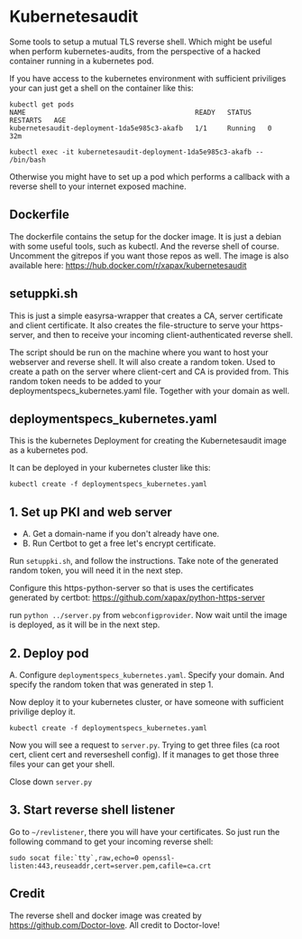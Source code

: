 # Kubernetesaudit
Some tools to setup a mutual TLS reverse shell. Which might be useful when perform kubernetes-audits, from the perspective of a hacked container running in a kubernetes pod.

If you have access to the kubernetes environment with sufficient priviliges your can just get a shell on the container like this:

```
kubectl get pods
NAME                                          READY   STATUS    RESTARTS   AGE
kubernetesaudit-deployment-1da5e985c3-akafb   1/1     Running   0          32m

kubectl exec -it kubernetesaudit-deployment-1da5e985c3-akafb -- /bin/bash
```

Otherwise you might have to set up a pod which performs a callback with a reverse shell to your internet exposed machine.

## Dockerfile
The dockerfile contains the setup for the docker image. It is just a debian with some useful tools, such as kubectl. And the reverse shell of course. Uncomment the gitrepos if you want those repos as well.
The image is also available here:
https://hub.docker.com/r/xapax/kubernetesaudit

## setuppki.sh
This is just a simple easyrsa-wrapper that creates a CA, server certificate and client certificate. It also creates the file-structure to serve your https-server, and then to receive your incoming client-authenticated reverse shell.

The script should be run on the machine where you want to host your webserver and reverse shell.
It will also create a random token. Used to create a path on the server where client-cert and CA is provided from.
This random token needs to be added to your deploymentspecs_kubernetes.yaml file. Together with your domain as well.

## deploymentspecs_kubernetes.yaml
This is the kubernetes Deployment for creating the Kubernetesaudit image as a kubernetes pod.

It can be deployed in your kubernetes cluster like this:

```
kubectl create -f deploymentspecs_kubernetes.yaml
```


## 1. Set up PKI and web server
- A. Get a domain-name if you don't already have one.
- B. Run Certbot to get a free let's encrypt certificate.

Run `setuppki.sh`, and follow the instructions.
Take note of the generated random token, you will need it in the next step.

Configure this https-python-server so that is uses the certificates generated by certbot: https://github.com/xapax/python-https-server

run `python ../server.py` from `webconfigprovider`. Now wait until the image is deployed, as it will be in the next step.


## 2. Deploy pod
A. Configure `deploymentspecs_kubernetes.yaml`. Specify your domain. And specify the random token that was generated in step 1. 

Now deploy it to your kubernetes cluster, or have someone with sufficient privilige deploy it.

```
kubectl create -f deploymentspecs_kubernetes.yaml
```

Now you will see a request to `server.py`. Trying to get three files (ca root cert, client cert and reverseshell config). If it manages to get those three files your can get your shell.

Close down `server.py`

## 3. Start reverse shell listener

Go to `~/revlistener`, there you will have your certificates. So just run the following command to get your incoming reverse shell:

```
sudo socat file:`tty`,raw,echo=0 openssl-listen:443,reuseaddr,cert=server.pem,cafile=ca.crt
```



## Credit
The reverse shell and docker image was created by https://github.com/Doctor-love. All credit to Doctor-love! 
